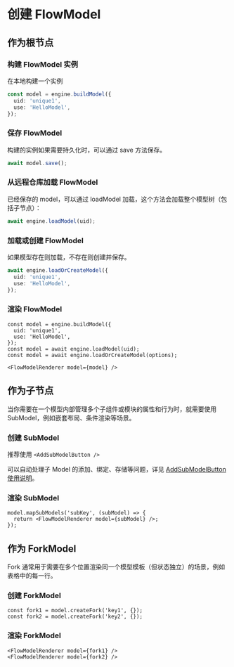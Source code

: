 # 创建 FlowModel

## 作为根节点

### 构建 FlowModel 实例

在本地构建一个实例

```ts
const model = engine.buildModel({
  uid: 'unique1',
  use: 'HelloModel',
});
```

### 保存 FlowModel

构建的实例如果需要持久化时，可以通过 save 方法保存。

```ts
await model.save();
```

### 从远程仓库加载 FlowModel

已经保存的 model，可以通过 loadModel 加载，这个方法会加载整个模型树（包括子节点）：

```ts
await engine.loadModel(uid);
```

### 加载或创建 FlowModel

如果模型存在则加载，不存在则创建并保存。

```ts
await engine.loadOrCreateModel({
  uid: 'unique1',
  use: 'HelloModel',
});
```

### 渲染 FlowModel

```tsx | pure
const model = engine.buildModel({
  uid: 'unique1',
  use: 'HelloModel',
});
const model = await engine.loadModel(uid);
const model = await engine.loadOrCreateModel(options);

<FlowModelRenderer model={model} />
```

## 作为子节点

当你需要在一个模型内部管理多个子组件或模块的属性和行为时，就需要使用 SubModel，例如嵌套布局、条件渲染等场景。

### 创建 SubModel

推荐使用 `<AddSubModelButton />`

可以自动处理子 Model 的添加、绑定、存储等问题，详见 [AddSubModelButton 使用说明](https://pr-7056.client.docs-cn.nocobase.com/core/flow-engine/flow-sub-models/add-sub-model)。

### 渲染 SubModel

```tsx | pure
model.mapSubModels('subKey', (subModel) => {
  return <FlowModelRenderer model={subModel} />;
});
```

## 作为 ForkModel

Fork 通常用于需要在多个位置渲染同一个模型模板（但状态独立）的场景，例如表格中的每一行。

### 创建 ForkModel

```tsx | pure
const fork1 = model.createFork('key1', {});
const fork2 = model.createFork('key2', {});
```
### 渲染 ForkModel

```tsx | pure
<FlowModelRenderer model={fork1} />
<FlowModelRenderer model={fork2} />
```
